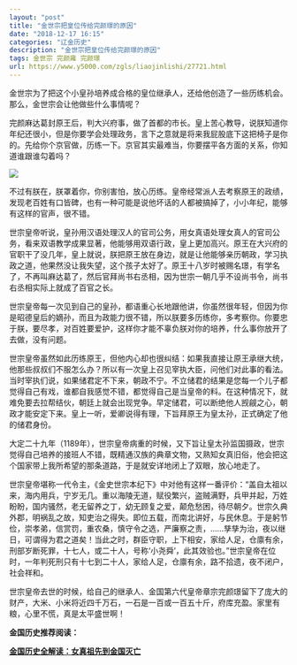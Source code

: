 ```yaml
---
layout: "post"
title: "金世宗把皇位传给完颜璟的原因"
date: "2018-12-17 16:15"
categories: "辽金历史"
description: "金世宗把皇位传给完颜璟的原因"
tags: 金世宗 完颜雍 完颜璟
url: https://www.y5000.com/zgls/liaojinlishi/27721.html
---
```






金世宗为了把这个小皇孙培养成合格的皇位继承人，还给他创造了一些历练机会。那么，金世宗会让他做些什么事情呢？

完颜麻达葛封原王后，判大兴府事，做了首都的市长。皇上苦心教导，说朕知道你年纪还很小，但是你要学会处理政务，言下之意就是将来我屁股底下这把椅子是你的。先给你个京官做，历练一下。京官其实最难当，你要摆平各方面的关系，你知道谁跟谁勾着吗？

![](https://img.y5000.com/uploads/allimg/180117/8-1P11G12254957.jpg)

不过有朕在，朕罩着你，你别害怕，放心历练。皇帝经常派人去考察原王的政绩，发现老百姓有口皆碑，也有一种可能是说他坏话的人都被搞掉了，小小年纪，能够有这样的官声，很不错。

世宗皇帝听说，皇孙用汉语处理汉人的官司公务，用女真语处理女真人的官司公务，看来双语教学成果显著，他能够用双语行政，皇上更加高兴。原王在大兴府的官职干了没几年，皇上就说，朕把原王放在身边，就是让他能够亲历朝政，学习执政之道，他果然没让我失望，这个孩子太好了。原王十八岁时被赐名璟，有学名了，不再叫麻达葛了，然后官拜尚书右丞相，因为世宗一朝几乎不设尚书令，尚书右丞相实际上就成了百官之长。

世宗皇帝每一次见到自己的皇孙，都语重心长地跟他讲，你虽然很年轻，但因为你是昭德皇后的嫡孙，而且为政能力很不错，所以朕要多历练你，多考察你。你要忠于朕，要尽孝，对百姓要爱护，这样你才能不辜负朕对你的培养，什么事你放开了去做，没有问题。

世宗皇帝虽然如此历练原王，但他内心却也很纠结：如果我直接让原王承继大统，他那些叔叔们不服怎么办？所以有一次皇上召见宰执大臣，问他们对此事的看法。当时宰执们说，如果储君定不下来，朝政不宁。不立储君的结果是您每一个儿子都觉得自己有戏，谁都自我感觉不错，都觉得自己是当皇帝的料。在这种情况下，就难免要去拉帮结伙，朝廷上就会出现党争。早定储君，可以断绝他人觊觎之心，朝政才能安定下来。皇上一听，爱卿说得有理，下旨拜原王为皇太孙，正式确定了他的储君身份。

大定二十九年（1189年），世宗皇帝病重的时候，又下旨让皇太孙监国摄政，世宗觉得自己培养的接班人不错，既精通汉族的典章文物，又熟知女真旧俗，他会把这个国家带上我所希望的那条道路，于是就安详地闭上了双眼，放心地走了。

世宗皇帝堪称一代令主，《金史世宗本纪下》中对他有这样一番评价：“盖自太祖以来，海内用兵，宁岁无几。重以海陵无道，赋役繁兴，盗贼满野，兵甲并起，万姓盼盼，国内骚然，老无留养之丁，幼无顾复之爱，颠危愁困，待尽朝夕。世宗久典外郡，明祸乱之故，知吏治之得失。即位五载，而南北讲好，与民休息。于是躬节俭，崇孝弟，信赏罚，重农桑，慎守令之选，严廉察之责，……孳孳为治，夜以继日，可谓得为君之道矣！当此之时，群臣守职，上下相安，家给人足，仓廪有余，刑部岁断死罪，十七人，或二十人，号称‘小尧舜’，此其效验也。”世宗皇帝在位时，一年判死刑只有十七到二十人，家给人足，仓廪有余，路不拾遗，夜不闭户，社会祥和。

世宗皇帝去世的时候，给自己的继承人、金国第六代皇帝章宗完颜璟留下了庞大的财产，大米、小米将近四千万石，一石是一百或一百五十斤，府库充盈。家里有粮，心里不慌，真是太平盛世啊！

**金国历史推荐阅读：**

**[金国历史全解读：女真祖先到金国灭亡](https://www.y5000.com/zgls/liaojinlishi/2018/0115/27654.html)**
